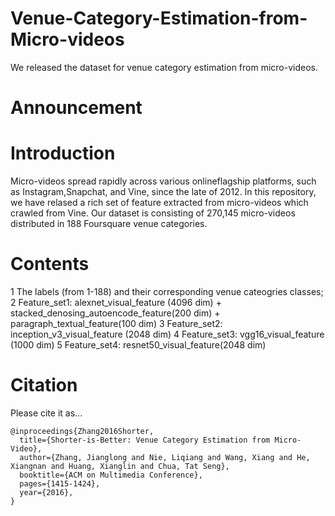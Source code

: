 # Venue-Category-Estimation-from-Micro-videos
We released the dataset for venue category estimation from micro-videos.

# Announcement


# Introduction
Micro-videos spread rapidly across various onlineflagship platforms, such as Instagram,Snapchat, and Vine, since the late of 2012. In this repository, we have relased a rich set of feature extracted from micro-videos which crawled from Vine. 
Our dataset is consisting of 270,145 micro-videos distributed in 188 Foursquare venue categories.

# Contents
  1 The labels (from 1-188) and their corresponding venue cateogries classes;
  2 Feature_set1: alexnet_visual_feature (4096 dim) + stacked_denosing_autoencode_feature(200 dim) + paragraph_textual_feature(100 dim)
  3 Feature_set2: inception_v3_visual_feature (2048 dim)
  4 Feature_set3: vgg16_visual_feature (1000 dim)
  5 Feature_set4: resnet50_visual_feature(2048 dim)
  
# Citation
Please cite it as...
```
@inproceedings{Zhang2016Shorter,
  title={Shorter-is-Better: Venue Category Estimation from Micro-Video},
  author={Zhang, Jianglong and Nie, Liqiang and Wang, Xiang and He, Xiangnan and Huang, Xianglin and Chua, Tat Seng},
  booktitle={ACM on Multimedia Conference},
  pages={1415-1424},
  year={2016},
}
```
